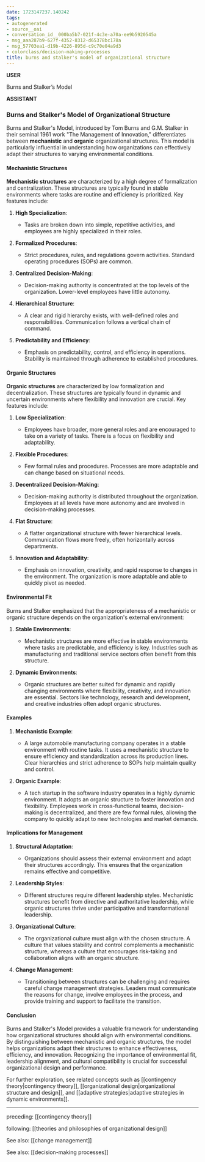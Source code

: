 ```yaml
---
date: 1723147237.140242
tags:
- autogenerated
- source__oai
- conversation_id__000ba5b7-021f-4c3e-a70a-ee9b5920545a
- msg_aaa287b9-627f-4352-8312-d65378bc178a
- msg_57703ea1-d19b-4226-895d-c9c70e04a9d3
- colorclass/decision-making-processes
title: burns and stalker's model of organizational structure
---
```


**USER**

Burns and Stalker’s Model


**ASSISTANT**

### Burns and Stalker's Model of Organizational Structure

Burns and Stalker's Model, introduced by Tom Burns and G.M. Stalker in their seminal 1961 work "The Management of Innovation," differentiates between **mechanistic** and **organic** organizational structures. This model is particularly influential in understanding how organizations can effectively adapt their structures to varying environmental conditions.

#### Mechanistic Structures

**Mechanistic structures** are characterized by a high degree of formalization and centralization. These structures are typically found in stable environments where tasks are routine and efficiency is prioritized. Key features include:

1. **High Specialization**:
   - Tasks are broken down into simple, repetitive activities, and employees are highly specialized in their roles.
   
2. **Formalized Procedures**:
   - Strict procedures, rules, and regulations govern activities. Standard operating procedures (SOPs) are common.

3. **Centralized Decision-Making**:
   - Decision-making authority is concentrated at the top levels of the organization. Lower-level employees have little autonomy.
   
4. **Hierarchical Structure**:
   - A clear and rigid hierarchy exists, with well-defined roles and responsibilities. Communication follows a vertical chain of command.

5. **Predictability and Efficiency**:
   - Emphasis on predictability, control, and efficiency in operations. Stability is maintained through adherence to established procedures.

#### Organic Structures

**Organic structures** are characterized by low formalization and decentralization. These structures are typically found in dynamic and uncertain environments where flexibility and innovation are crucial. Key features include:

1. **Low Specialization**:
   - Employees have broader, more general roles and are encouraged to take on a variety of tasks. There is a focus on flexibility and adaptability.

2. **Flexible Procedures**:
   - Few formal rules and procedures. Processes are more adaptable and can change based on situational needs.

3. **Decentralized Decision-Making**:
   - Decision-making authority is distributed throughout the organization. Employees at all levels have more autonomy and are involved in decision-making processes.

4. **Flat Structure**:
   - A flatter organizational structure with fewer hierarchical levels. Communication flows more freely, often horizontally across departments.

5. **Innovation and Adaptability**:
   - Emphasis on innovation, creativity, and rapid response to changes in the environment. The organization is more adaptable and able to quickly pivot as needed.

#### Environmental Fit

Burns and Stalker emphasized that the appropriateness of a mechanistic or organic structure depends on the organization's external environment:

1. **Stable Environments**:
   - Mechanistic structures are more effective in stable environments where tasks are predictable, and efficiency is key. Industries such as manufacturing and traditional service sectors often benefit from this structure.

2. **Dynamic Environments**:
   - Organic structures are better suited for dynamic and rapidly changing environments where flexibility, creativity, and innovation are essential. Sectors like technology, research and development, and creative industries often adopt organic structures.

#### Examples

1. **Mechanistic Example**:
   - A large automobile manufacturing company operates in a stable environment with routine tasks. It uses a mechanistic structure to ensure efficiency and standardization across its production lines. Clear hierarchies and strict adherence to SOPs help maintain quality and control.

2. **Organic Example**:
   - A tech startup in the software industry operates in a highly dynamic environment. It adopts an organic structure to foster innovation and flexibility. Employees work in cross-functional teams, decision-making is decentralized, and there are few formal rules, allowing the company to quickly adapt to new technologies and market demands.

#### Implications for Management

1. **Structural Adaptation**:
   - Organizations should assess their external environment and adapt their structures accordingly. This ensures that the organization remains effective and competitive.

2. **Leadership Styles**:
   - Different structures require different leadership styles. Mechanistic structures benefit from directive and authoritative leadership, while organic structures thrive under participative and transformational leadership.

3. **Organizational Culture**:
   - The organizational culture must align with the chosen structure. A culture that values stability and control complements a mechanistic structure, whereas a culture that encourages risk-taking and collaboration aligns with an organic structure.

4. **Change Management**:
   - Transitioning between structures can be challenging and requires careful change management strategies. Leaders must communicate the reasons for change, involve employees in the process, and provide training and support to facilitate the transition.

#### Conclusion

Burns and Stalker's Model provides a valuable framework for understanding how organizational structures should align with environmental conditions. By distinguishing between mechanistic and organic structures, the model helps organizations adapt their structures to enhance effectiveness, efficiency, and innovation. Recognizing the importance of environmental fit, leadership alignment, and cultural compatibility is crucial for successful organizational design and performance.

For further exploration, see related concepts such as [[contingency theory|contingency theory]], [[organizational design|organizational structure and design]], and [[adaptive strategies|adaptive strategies in dynamic environments]].


---

preceding: [[contingency theory]]  


following: [[theories and philosophies of organizational design]]

See also: [[change management]]


See also: [[decision-making processes]]